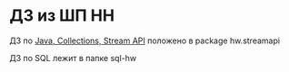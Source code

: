 # ДЗ из ШП HH

ДЗ по [Java, Collections, Stream API](https://github.com/genroelgvozo/hh-school-2020-java-collections-stream) положено в package hw.streamapi

ДЗ по SQL лежит в папке sql-hw
